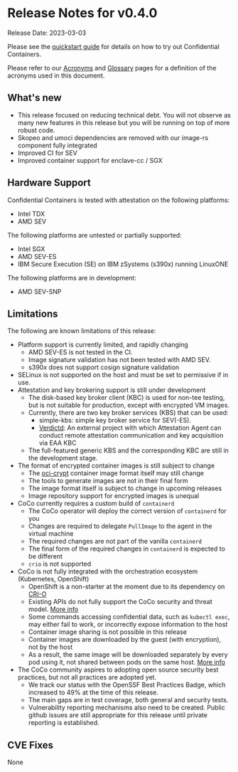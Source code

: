 # Release Notes for v0.4.0
Release Date: 2023-03-03 

Please see the [quickstart guide](../quickstart.md) for details on how to try out Confidential
Containers.

Please refer to our [Acronyms](https://github.com/confidential-containers/documentation/wiki/Acronyms)
and [Glossary](https://github.com/confidential-containers/documentation/wiki/Glossary) pages for a
definition of the acronyms used in this document.

## What's new
- This release focused on reducing technical debt. You will not observe as many new features in
this release but you will be running on top of more robust code.
- Skopeo and umoci dependencies are removed with our image-rs component fully integrated
- Improved CI for SEV
- Improved container support for enclave-cc / SGX

## Hardware Support
Confidential Containers is tested with attestation on the following platforms:
- Intel TDX
- AMD SEV

The following platforms are untested or partially supported:
- Intel SGX
- AMD SEV-ES
- IBM Secure Execution (SE) on IBM zSystems (s390x) running LinuxONE

The following platforms are in development:
- AMD SEV-SNP

## Limitations

The following are known limitations of this release:

- Platform support is currently limited, and rapidly changing
  * AMD SEV-ES is not tested in the CI.
  * Image signature validation has not been tested with AMD SEV.
  * s390x does not support cosign signature validation
- SELinux is not supported on the host and must be set to permissive if in use.
- Attestation and key brokering support is still under development
  * The disk-based key broker client (KBC) is used for non-tee testing, but is not suitable for
  production, except with encrypted VM images.
  * Currently, there are two key broker services (KBS) that can be used:
    - simple-kbs:  simple key broker service for SEV(-ES).
    - [Verdictd](https://github.com/inclavare-containers/verdictd): An external project with which
    Attestation Agent can conduct remote attestation communication and key acquisition via EAA KBC
  * The full-featured generic KBS and the corresponding KBC are still in the development stage.
- The format of encrypted container images is still subject to change
  * The [oci-crypt](https://github.com/containers/ocicrypt) container image format itself may still change
  * The tools to generate images are not in their final form
  * The image format itself is subject to change in upcoming releases
  * Image repository support for encrypted images is unequal
- CoCo currently requires a custom build of `containerd`
  * The CoCo operator will deploy the correct version of `containerd` for you
  * Changes are required to delegate `PullImage` to the agent in the virtual machine
  * The required changes are not part of the vanilla `containerd`
  * The final form of the required changes in `containerd` is expected to be different
  * `crio` is not supported
- CoCo is not fully integrated with the orchestration ecosystem (Kubernetes, OpenShift)
  * OpenShift is a non-starter at the moment due to its dependency on [CRI-O](https://github.com/cri-o/cri-o)
  * Existing APIs do not fully support the CoCo security and threat model. [More info](https://github.com/confidential-containers/community/issues/53)
  * Some commands accessing confidential data, such as `kubectl exec`, may either fail to work, or incorrectly expose information to the host
  * Container image sharing is not possible in this release
  * Container images are downloaded by the guest (with encryption), not by the host
  * As a result, the same image will be downloaded separately by every pod using it, not shared between pods on the same host. [More info](https://github.com/confidential-containers/community/issues/66)
- The CoCo community aspires to adopting open source security best practices, but not all practices are adopted yet.
  * We track our status with the OpenSSF Best Practices Badge, which increased to 49% at the time of this release.
  * The main gaps are in test coverage, both general and security tests.
  * Vulnerability reporting mechanisms also need to be created. Public github issues are still appropriate for this release until private reporting is established.


## CVE Fixes

None
